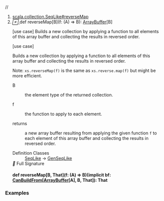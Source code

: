 //
<ol>
<li><a href="https://www.scala-lang.org/api/2.12.3/scala/collection/mutable/ArrayBuffer.html#reverseMap[B](f:A=>B):scala.collection.mutable.ArrayBuffer[B]">scala.collection.SeqLike#reverseMap</a></li>
<li name="scala.collection.SeqLike#reverseMap" visbl="pub" class="indented0 " data-isabs="false" fullcomment="yes" group="Ungrouped"> <a id="reverseMap[B](f:A=>B):scala.collection.mutable.ArrayBuffer[B]"></a><a id="reverseMap[B]((A)⇒B):ArrayBuffer[B]"></a> <span class="permalink"> <a href="../../../scala/collection/mutable/ArrayBuffer.html#reverseMap[B](f:A=>B):scala.collection.mutable.ArrayBuffer[B]" title="Permalink"> <i class="material-icons"></i> </a> </span> <span class="modifier_kind"> <span class="modifier"></span> <span class="kind">def</span> </span> <span class="symbol"> <span class="name">reverseMap</span><span class="tparams">[<span name="B">B</span>]</span><span class="params">(<span name="f">f: (<span class="extype" name="scala.collection.GenSeqLike.A">A</span>) ⇒ <span class="extype" name="scala.collection.SeqLike.reverseMap.B">B</span></span>)</span><span class="result">: <a href="" class="extype" name="scala.collection.mutable.ArrayBuffer">ArrayBuffer</a>[<span class="extype" name="scala.collection.SeqLike.reverseMap.B">B</span>]</span> </span> <p class="shortcomment cmt">[use case] Builds a new collection by applying a function to all elements of this array buffer and collecting the results in reversed order.</p>
 <div class="fullcomment">
  [use case] 
  <div class="comment cmt">
   <p> Builds a new collection by applying a function to all elements of this array buffer and collecting the results in reversed order.</p>
   <p> Note: <code>xs.reverseMap(f)</code> is the same as <code>xs.reverse.map(f)</code> but might be more efficient.</p>
  </div>
  <dl class="paramcmts block">
   <dt class="tparam">
    B
   </dt>
   <dd class="cmt">
    <p>the element type of the returned collection.</p>
   </dd>
   <dt class="param">
    f
   </dt>
   <dd class="cmt">
    <p>the function to apply to each element.</p>
   </dd>
   <dt>
    returns
   </dt>
   <dd class="cmt">
    <p>a new array buffer resulting from applying the given function <code>f</code> to each element of this array buffer and collecting the results in reversed order.</p>
   </dd>
  </dl>
  <dl class="attributes block"> 
   <dt>
    Definition Classes
   </dt>
   <dd>
    <a href="../SeqLike.html" class="extype" name="scala.collection.SeqLike">SeqLike</a> → 
    <a href="../GenSeqLike.html" class="extype" name="scala.collection.GenSeqLike">GenSeqLike</a>
   </dd>
   <div class="full-signature-block toggleContainer"> 
    <span class="toggle"> <i class="material-icons"></i> Full Signature </span> 
    <div class="hiddenContent full-signature-usecase">
     <h4 id="signature" class="signature"> <span class="modifier_kind"> <span class="modifier"></span> <span class="kind">def</span> </span> <span class="symbol"> <span class="name">reverseMap</span><span class="tparams">[<span name="B">B</span>, <span name="That">That</span>]</span><span class="params">(<span name="f">f: (<span class="extype" name="scala.collection.mutable.ArrayBuffer.A">A</span>) ⇒ <span class="extype" name="scala.collection.SeqLike.reverseMap.B">B</span></span>)</span><span class="params">(<span class="implicit">implicit </span><span name="bf">bf: <a href="../generic/CanBuildFrom.html" class="extype" name="scala.collection.generic.CanBuildFrom">CanBuildFrom</a>[<a href="" class="extype" name="scala.collection.mutable.ArrayBuffer">ArrayBuffer</a>[<span class="extype" name="scala.collection.mutable.ArrayBuffer.A">A</span>], <span class="extype" name="scala.collection.SeqLike.reverseMap.B">B</span>, <span class="extype" name="scala.collection.SeqLike.reverseMap.That">That</span>]</span>)</span><span class="result">: <span class="extype" name="scala.collection.SeqLike.reverseMap.That">That</span></span> </span> </h4>
    </div> 
   </div>
  </dl>
 </div> </li>
        </ol>


### Examples



